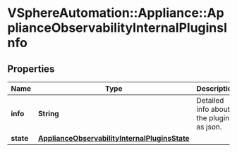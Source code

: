 # VSphereAutomation::Appliance::ApplianceObservabilityInternalPluginsInfo

## Properties
Name | Type | Description | Notes
------------ | ------------- | ------------- | -------------
**info** | **String** | Detailed info about the plugin as json. | 
**state** | [**ApplianceObservabilityInternalPluginsState**](ApplianceObservabilityInternalPluginsState.md) |  | 


